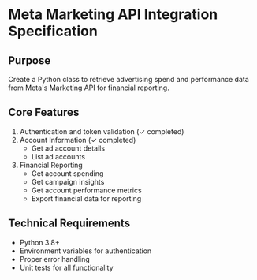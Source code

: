 # Meta Marketing API Integration Specification

## Purpose
Create a Python class to retrieve advertising spend and performance data from Meta's Marketing API for financial reporting.

## Core Features
1. Authentication and token validation (✓ completed)
2. Account Information (✓ completed)
   - Get ad account details
   - List ad accounts
3. Financial Reporting
   - Get account spending
   - Get campaign insights
   - Get account performance metrics
   - Export financial data for reporting

## Technical Requirements
- Python 3.8+
- Environment variables for authentication
- Proper error handling
- Unit tests for all functionality 